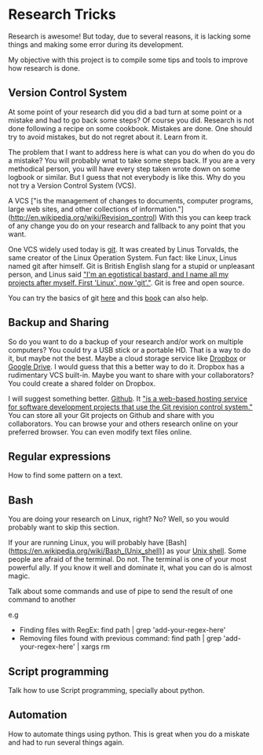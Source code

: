 Research Tricks
===============

Research is awesome! But today, due to several reasons, it is lacking some things and making some error during its development.

My objective with this project is to compile some tips and tools to improve how research is done.


Version Control System
----------------------

At some point of your research did you did a bad turn at some point or a mistake and had to go back some steps? Of course you did. Research is not done following a recipe on some cookbook. Mistakes are done. One should try to avoid mistakes, but do not regret about it. Learn from it. 

The problem that I want to address here is what can you do when do you do a mistake? You will probably wnat to take some steps back. If you are a very methodical person, you will have every step taken wrote down on some logbook or similar. But I guess that not everybody is like this. Why do you not try a Version Control System (VCS).

A VCS ["is the management of changes to documents, computer programs, large web sites, and other collections of information."] (http://en.wikipedia.org/wiki/Revision_control) With this you can keep track of any change you do on your research and fallback to any point that you want.

One VCS widely used today is [git](http://git-scm.com/). It was created by Linus Torvalds, the same creator of the Linux Operation System. Fun fact: like Linux, Linus named git after himself. Git is British English slang for a stupid or unpleasant person, and Linus said ["I'm an egotistical bastard, and I name all my projects after myself. First 'Linux', now 'git'."](https://git.wiki.kernel.org/index.php/GitFaq#Why_the_.27Git.27_name.3F). Git is free and open source. 

You can try the basics of git [here](http://try.github.io/levels/1/challenges/1) and this [book](http://git-scm.com/book) can also help.

Backup and Sharing
------------------

So do you want to do a backup of your research and/or work on multiple computers? You could try a USB stick or a portable HD. That is a way to do it, but maybe not the best. Maybe a cloud storage service like [Dropbox](https://www.dropbox.com/) or [Google Drive](https://drive.google.com/). I would guess that this a better way to do it. Dropbox has a rudimentary VCS built-in. Maybe you want to share with your collaborators? You could create a shared folder on Dropbox.

I will suggest something better. [Github](https://github.com/about). It ["is a web-based hosting service for software development projects that use the Git revision control system."](https://en.wikipedia.org/wiki/GitHub) You can store all your Git projects on Github and share with you collaborators. You can browse your and others research online on your preferred browser. You can even modify text files online.

Regular expressions
-------------------

How to find some pattern on a text.

Bash
----
You are doing your research on Linux, right? No? Well, so you would probably want to skip this section. 

If your are running Linux, you will probably have [Bash](https://en.wikipedia.org/wiki/Bash_(Unix_shell)] as your [Unix shell](http://en.wikipedia.org/wiki/Unix_shell). Some people are afraid of the terminal. Do not. The terminal is one of your most powerful ally. If you know it well and dominate it, what you can do is almost magic. 

Talk about some commands and use of pipe to send the result of one command to another

e.g

* Finding files with RegEx: find path | grep 'add-your-regex-here'
* Removing files found with previous command: find path | grep 'add-your-regex-here' | xargs rm


Script programming
------------------

Talk how to use Script programming, specially about python.


Automation
----------

How to automate things using python. This is great when you do a miskate and had to run several things again.

